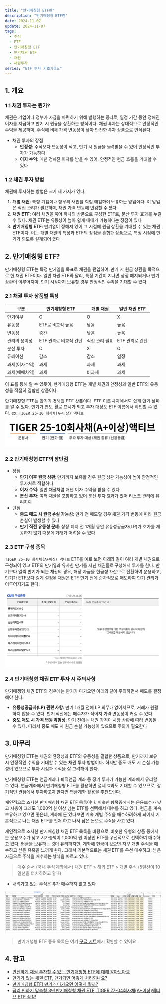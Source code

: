 ```yaml
---
title: "만기매칭형 ETF란"
description: "만기매칭형 ETF란"
date: 2024-11-07
update: 2024-11-07
tags:
  - 주식
  - ETF
  - 만기매칭형 ETF
  - 만기채권 ETF
  - 채권
  - 채권투자
series: "ETF 투자 기초가이드"
---
```


## 1. 개요

### 1.1 채권 투자는 뭔가?

채권은 기업이나 정부가 자금을 마련하기 위해 발행하는 증서로, 일정 기간 동안 정해진 이자를 지급하고 만기 시 원금을 상환하는 방식이다. 채권 투자는 상대적으로 안정적인 수익을 제공하며, 주식에 비해 가격 변동성이 낮아 안전한 투자 상품으로 인식된다.

- 채권 투자의 장점
  - **안정성**: 주식보다 변동성이 적고, 만기 시 원금을 돌려받을 수 있어 안정적인 투자가 가능하다
  - **이자 수익**: 매년 정해진 이자를 받을 수 있어, 안정적인 현금 흐름을 기대할 수 있다

### 1.2 채권 투자 방법

채권에 투자하는 방법은 크게 세 가지가 있다.

1. **개별 채권**: 특정 기업이나 정부의 채권을 직접 매입하여 보유하는 방법이다. 이 방법은 직접 관리가 필요하며, 채권 가격 변동에 민감할 수 있다
2. **채권 ETF**: 여러 채권을 묶어 하나의 상품으로 구성한 ETF로, 분산 투자 효과를 누릴 수 있다. 채권 ETF는 유동성이 높아 쉽게 매매가 가능하다는 장점이 있다
3. **만기매칭형 ETF**: 만기일이 정해져 있어 그 시점에 원금 상환을 기대할 수 있는 채권 ETF이다. 이는 개별 채권의 특성과 ETF의 장점을 혼합한 상품으로, 특정 시점에 만기가 되도록 설계되어 있다

## 2. 만기매칭형 ETF?

만기매칭형 ETF는 특정 만기일을 목표로 채권을 편입하여, 만기 시 원금 상환을 목적으로 한 채권 ETF이다. 일반 채권 ETF와 달리, 특정 기간이 지나면 상장 폐지되거나 만기 상환이 이루어지며, 만기 시점까지 보유할 경우 안정적인 수익을 기대할 수 있다.

### 2.1 채권 투자 상품별 특징

| 구분           | 만기매칭형 ETF         | 개별 채권      | 일반 채권 ETF   |
| -------------- | ---------------------- | -------------- | --------------- |
| 만기여부       | O                      | O              | X               |
| 유동성         | ETF로 비교적 높음      | 낮음           | 높음            |
| 변동성         | 중간                   | 낮음           | 높음            |
| 관리의 용이성  | ETF 관리로 비교적 간단 | 직접 관리 필요 | ETF 관리로 간단 |
| 분산 투자      | O                      | X              | O               |
| 듀레이션       | 감소                   | 감소           | 일정            |
| 과세(이자수익) | 과세                   | 과세           | 과세            |
| 과세(매매차익) | 과세                   | 비과세         | 과세            |

이 표를 통해 알 수 있듯이, 만기매칭형 ETF는 개별 채권의 안정성과 일반 ETF의 유동성을 적절히 결합한 상품이다.

만기매칭형 ETF는 만기가 정해진 ETF 상품이다. ETF 이름 차자에서도 쉽게 만기 날짜를 알 수 있다. 만기가 연도-월로 표시가 되고 투자 대상도 ETF 이름에서 확인할 수 있다. ex. `TIGER 25-10 회사채(A+이상) 액티브`

![](image-20241107202301622.png)

### 2.2 만기매칭형 ETF의 장단점

- 장점
  - **만기 이후 원금 상환**: 만기까지 보유할 경우 원금 상환 가능성이 높아 안정적인 투자처로 적합하다
  - **이자 수익**: 일반 채권처럼 매년 이자 수익을 받을 수 있다
  - **분산 투자**: 여러 채권을 포함하고 있어 분산 투자 효과가 있어 리스크 관리에 유리하다
- 단점
  - **중도 매도 시 원금 손실 가능성**: 만기 전 매도할 경우 채권 가격 변동에 따라 원금 손실이 발생할 수 있다
  - **만기 직전 유동성 문제**: 상장 폐지 전 1개월 동안 유동성공급자(LP)가 호가를 제공하지 않기 때문에 거래가 어려울 수 있다

### 2.3 ETF 구성 종목

`TIGER 25-10 회사채(A+이상) 액티브` ETF를 예로 보면 아래와 같이 여러 개별 채권으로 구성되어 있고 ETF의 만기일과 유사한 만기를 지닌 채권들로 구성해서 투자를 한다. 만기보다 일찍 만기가 되는 채권의 경우, 해당 자금을 현금성 자산으로 전환하여 운용하고, 만기가 ETF보다 길게 설정된 채권은 ETF 만기 전에 순차적으로 매도하여 만기 관리가 이루어지기도 한다.

![ETF 구성 종목](image-20241107202316952.png)

### 2.4 만기매칭형 채권 ETF 투자 시 주의사항

만기매챙형 채권 ETF의 경우에는 만기가 다가오면 아래와 같이 주의하면서 매도를 결정해야 한다.

- **유동성공급자(LP) 관련 사항**: 만기 1개월 전에 LP 의무가 없어지므로, 거래가 원활하지 않을 수 있다. 만기 직전에는 매수자가 적어져 가격 변동성이 커질 수 있다
- **중도 매도 시 가격 변동 위험성**: 만기 전에는 채권 가격이 시장 상황에 따라 변동될 수 있다. 따라서 중도 매도 시 원금 손실 가능성이 있으므로 주의가 필요한다

## 3. 마무리

만기매칭형 ETF는 채권의 안정성과 ETF의 유동성을 결합한 상품으로, 만기까지 보유 시 안정적인 수익을 기대할 수 있는 채권 투자 방법이다. 하지만 중도 매도 시 손실 가능성이 있으므로 투자 시점과 목적을 잘 고려해야 한다.

만기매칭형 ETF는 연금계좌나 퇴직연금 계좌 등 장기 투자가 가능한 계좌에서 유리할 수 있다. 연금계좌에서 만기매칭형 ETF를 활용하면 절세 효과도 기대할 수 있으므로, 장기적인 관점에서 투자하고자 한다면 연금계좌 활용을 추천드린다.

개인적으로 조사한 만기매칭형 채권 ETF 목록이다. 비슷한 항목중에서는 운용보수가 낮고 시총이 그래도 1,000억 원 이상 넘는 ETF를 선택해서 매수를 하고 있다. 현금을 계속 보유하고 있으면 좋은데, 계좌에 돈 있다보면 계속 개별 주식을 매수하려하게 되어서 기본적으로 나는 채권 ETF를 먼저 하고 나서 남은 돈으로 주식을 사고 있다.

개인적으로 조사한 만기매칭형 채권 ETF 목록을 바탕으로, 비슷한 유형의 상품 중에서는 운용보수가 낮고 시가총액이 1,000억 원 이상인 ETF를 우선적으로 선택하여 매수하고 있다. 현금을 보유하는 것이 유리하지만, 계좌에 현금이 있으면 자꾸 개별 주식을 매수하고 싶은 유혹을 느끼게 된다. 그래서 기본적으로는 채권 ETF를 우선 매수하고, 남은 자금으로 주식을 매수하는 방식을 따르고 있다.

> 매수 순서 (국내 주식 계좌에서) 채권 ETF > 해외 ETF > 개별 주식 (5일선이 10일선을 터치하려고 할때)

- 내려가고 있는 주식은 추가 매수하지 않고 있다

![관심 만기매칭형 ETF](image-20241107202342085.png)

> 만기매챙형 ETF 종목 목록은 여기 [구글 시트](https://docs.google.com/spreadsheets/d/11kbUc6UClddhaStg6biPkQhFeC8ssGRITeYg1ZDxu8s/edit?gid=1613647338#gid=1613647338)에서 확인할 수 있어요

## 4. 참고

- [안전하게 채권 투자할 수 있는 만기매칭형 ETF에 대해 알아보아요](https://www.notion.so/ETF-12b46a2166e380289da9ff9861b3b6a0?pvs=21)
- [만기가 있는 채권 ETF, 만기되면 어떻게 처리되나요?](https://m.samsungfund.com/etf/insight/house-view/view.do?seq=57473)
- [만기매칭형 ETF! 만기가 다가오면 어떻게 될까?](https://m.post.naver.com/viewer/postView.naver?volumeNo=37362820&memberNo=28991414)
- [금리 인하기 맞춤형 3년 만기매칭형 채권 ETF, TIGER 27-04회사채(A+이상)액티브 ETF 상장!](https://www.tigeretf.com/ko/insight/hot-etf-introduce/view.do?listCnt=6&detailsKey=458&pageIndex=1&q=)